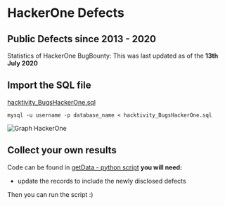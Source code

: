 # HackerOne Defects
## Public Defects since 2013 - 2020

Statistics of HackerOne BugBounty:
This was last updated as of the **13th July 2020**

## Import the SQL file
[hacktivity_BugsHackerOne.sql](sqlDump/hacktivity_BugsHackerOne.sql)

```mysql -u username -p database_name < hacktivity_BugsHackerOne.sql```

![Graph HackerOne ](graphs/HackerOne_Defects_Found.png)

## Collect your own results
Code can be found in [getData - python script](getData/grapDataHackerOne.py)
**you will need:**
- update the records to include the newly disclosed defects

Then you can run the script :) 
